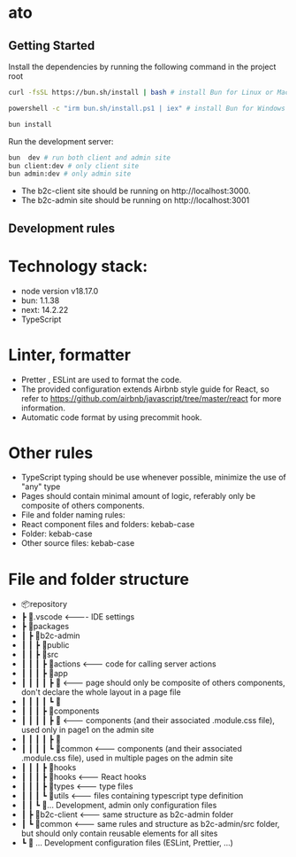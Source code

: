 # ato

## Getting Started

Install the dependencies by running the following command in the project root

```bash
curl -fsSL https://bun.sh/install | bash # install Bun for Linux or MacOs
```

```bash
powershell -c "irm bun.sh/install.ps1 | iex" # install Bun for Windows
```

```bash
bun install
```

Run the development server:

```bash
bun  dev # run both client and admin site
bun client:dev # only client site
bun admin:dev # only admin site
```

- The b2c-client site should be running on http://localhost:3000.
- The b2c-admin site should be running on http://localhost:3001

## Development rules

# Technology stack:

- node version v18.17.0
- bun: 1.1.38
- next: 14.2.22
- TypeScript

# Linter, formatter

- Pretter , ESLint are used to format the code.
- The provided configuration extends Airbnb style guide for React, so refer to https://github.com/airbnb/javascript/tree/master/react for more information.
- Automatic code format by using precommit hook.

# Other rules

- TypeScript typing should be use whenever possible, minimize the use of "any" type
- Pages should contain minimal amount of logic, referably only be composite of others components.
- File and folder naming rules:
- React component files and folders: kebab-case
- Folder: kebab-case
- Other source files: kebab-case

# File and folder structure

- 📦repository
- ┣ 📂.vscode <---- IDE settings
- ┣ 📂packages
- ┃ ┣ 📂b2c-admin
- ┃ ┃ ┣ 📂public
- ┃ ┃ ┣ 📂src
- ┃ ┃ ┃ ┣ 📂actions <--- code for calling server actions
- ┃ ┃ ┃ ┣ 📂app
- ┃ ┃ ┃ ┃ ┣ 📂<page1> <--- page should only be composite of others components, don't declare the whole layout in a page file
- ┃ ┃ ┃ ┃ ┗ 📂<page2>
- ┃ ┃ ┃ ┣ 📂components
- ┃ ┃ ┃ ┃ ┣ 📂<page1> <--- components (and their associated .module.css file), used only in page1 on the admin site
- ┃ ┃ ┃ ┃ ┣ 📂<page2>
- ┃ ┃ ┃ ┃ ┗ 📂common <--- components (and their associated .module.css file), used in multiple pages on the admin site
- ┃ ┃ ┃ ┣ 📂hooks
- ┃ ┃ ┃ ┣ 📂hooks <--- React hooks
- ┃ ┃ ┃ ┣ 📂types <--- type files
- ┃ ┃ ┃ ┗ 📂utils <--- files containing typescript type definition
- ┃ ┃ ┗ 📜... Development, admin only configuration files
- ┃ ┣ 📂b2c-client <--- same structure as b2c-admin folder
- ┃ ┗ 📂common <--- same rules and structure as b2c-admin/src folder, but should only contain reusable elements for all sites
- ┗ 📜 ... Development configuration files (ESLint, Prettier, ...)
